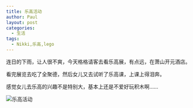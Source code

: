 ```yaml
---
title: 乐高活动
author: Paul
layout: post
categories:
  - 生活
tags:
  - Nikki,乐高,lego
---
```


连日的下雨，让人很不爽，今天格格请客去看乐高展，有点远，在萧山开元酒店。

看完展览去吃了全聚德，然后女儿又去试听了乐高课，上课上得泪奔。

感觉女儿去乐高的兴趣不是特别大，基本上还是不爱好玩积木啊……

![乐高活动](http://imgs.paulreina.com/2017-0406/lego.jpg)